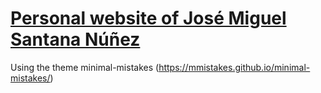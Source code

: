 # [Personal website of José Miguel Santana Núñez](https://mmistakes.github.io/minimal-mistakes/)

Using the theme minimal-mistakes (https://mmistakes.github.io/minimal-mistakes/)
